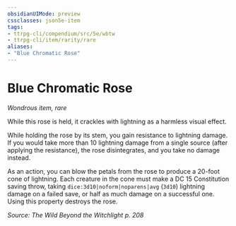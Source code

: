 ```yaml
---
obsidianUIMode: preview
cssclasses: json5e-item
tags:
- ttrpg-cli/compendium/src/5e/wbtw
- ttrpg-cli/item/rarity/rare
aliases: 
- "Blue Chromatic Rose"
---
```

# Blue Chromatic Rose
*Wondrous item, rare*  



While this rose is held, it crackles with lightning as a harmless visual effect.

While holding the rose by its stem, you gain resistance to lightning damage. If you would take more than 10 lightning damage from a single source (after applying the resistance), the rose disintegrates, and you take no damage instead.

As an action, you can blow the petals from the rose to produce a 20-foot cone of lightning. Each creature in the cone must make a DC 15 Constitution saving throw, taking `dice:3d10|noform|noparens|avg` (`3d10`) lightning damage on a failed save, or half as much damage on a successful one. Using this property destroys the rose.

*Source: The Wild Beyond the Witchlight p. 208*